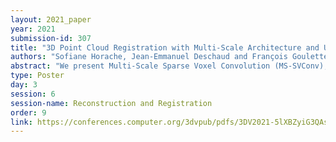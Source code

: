 ```yaml
---
layout: 2021_paper
year: 2021
submission-id: 307
title: "3D Point Cloud Registration with Multi-Scale Architecture and Unsupervised Transfer Learning"
authors: "Sofiane Horache, Jean-Emmanuel Deschaud and François Goulette"
abstract: "We present Multi-Scale Sparse Voxel Convolution (MS-SVConv), a fast multi-scale deep neural network that outputs the descriptors from point clouds for 3D registration between two scenes. We compute descriptors using a 3D sparse voxel convolutional network on a point cloud at different scales and then fuse the descriptors through fully-connected layers. With supervised learning, we show significant improvements compared to state-of-the-art methods on the competitive and well-known 3DMatch benchmark. We also achieve better generalization through different source and target datasets, with very fast computation. Finally, we present a strategy for transferring MS-SVConv on unknown datasets in a unsupervised way called UDGE, which leads to state-of-the-art results on the ETH and TUM datasets. [The code will be publicly available before publication]."
type: Poster
day: 3
session: 6
session-name: Reconstruction and Registration
order: 9
link: https://conferences.computer.org/3dvpub/pdfs/3DV2021-5lXBZyiG3QAsRBKXHIjqU8/268800b351/268800b351.pdf
---
```

